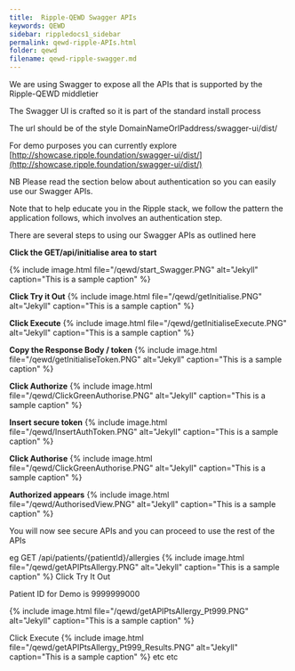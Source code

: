 ```yaml
---
title:  Ripple-QEWD Swagger APIs
keywords: QEWD
sidebar: rippledocs1_sidebar
permalink: qewd-ripple-APIs.html
folder: qewd
filename: qewd-ripple-swagger.md
---
```



We are using Swagger to expose all the APIs  that is supported by the Ripple-QEWD middletier

The Swagger UI is crafted so it is part of the standard install process

The url should be of the style DomainNameOrIPaddress/swagger-ui/dist/

For demo purposes you can currently explore [http://showcase.ripple.foundation/swagger-ui/dist/](http://showcase.ripple.foundation/swagger-ui/dist/)

NB Please read the section below about authentication so you can easily use our Swagger APIs.

Note that to help educate you in the Ripple stack, we follow the pattern the application follows, which involves an authentication step.

There are several steps to using our Swagger APIs as outlined here

**Click the GET/api/initialise area to start**

{% include image.html file="/qewd/start_Swagger.PNG" alt="Jekyll" caption="This is a sample caption" %}

**Click Try it Out**
{% include image.html file="/qewd/getInitialise.PNG" alt="Jekyll" caption="This is a sample caption" %}

**Click Execute**
{% include image.html file="/qewd/getInitialiseExecute.PNG" alt="Jekyll" caption="This is a sample caption" %}

**Copy the Response Body / token**
{% include image.html file="/qewd/getInitialiseToken.PNG" alt="Jekyll" caption="This is a sample caption" %}

**Click Authorize**
{% include image.html file="/qewd/ClickGreenAuthorise.PNG" alt="Jekyll" caption="This is a sample caption" %}

**Insert secure token**
{% include image.html file="/qewd/InsertAuthToken.PNG" alt="Jekyll" caption="This is a sample caption" %}

**Click Authorise**
{% include image.html file="/qewd/ClickGreenAuthorise.PNG" alt="Jekyll" caption="This is a sample caption" %}

**Authorized appears**
{% include image.html file="/qewd/AuthorisedView.PNG" alt="Jekyll" caption="This is a sample caption" %}

You will now see secure APIs and you can proceed to use the rest of the APIs 

eg 
GET   /api/patients/{patientId}/allergies
{% include image.html file="/qewd/getAPIPtsAllergy.PNG" alt="Jekyll" caption="This is a sample caption" %}
Click Try It Out

Patient ID for Demo is  9999999000

{% include image.html file="/qewd/getAPIPtsAllergy_Pt999.PNG" alt="Jekyll" caption="This is a sample caption" %}

Click Execute
{% include image.html file="/qewd/getAPIPtsAllergy_Pt999_Results.PNG" alt="Jekyll" caption="This is a sample caption" %}
etc
etc





